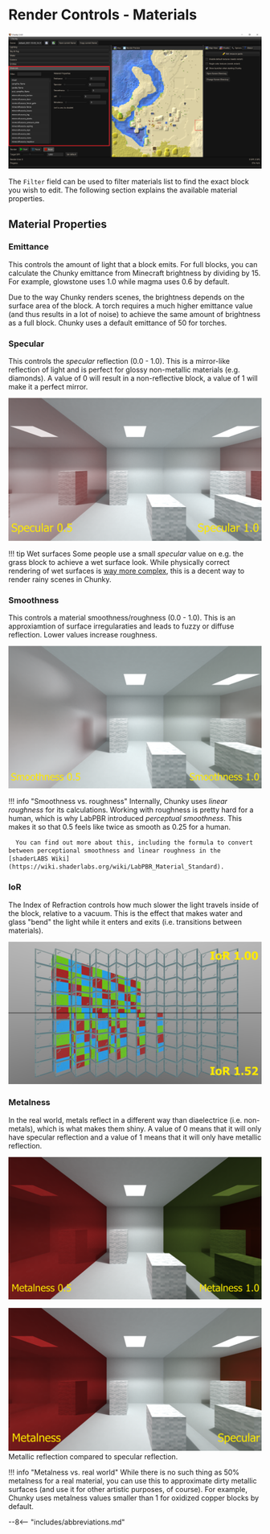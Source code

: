 # Render Controls - Materials

![Render controls Materials](../../img/user_interface/render_controls/materials.png)

The `Filter` field can be used to filter materials list to find the exact block you wish to edit. The following section explains the available material properties.

## Material Properties

### Emittance

This controls the amount of light that a block emits. For full blocks, you can calculate the Chunky emittance from Minecraft brightness by dividing by 15. For example, glowstone uses 1.0 while magma uses 0.6 by default.

Due to the way Chunky renders scenes, the brightness depends on the surface area of the block. A torch requires a much higher emittance value (and thus results in a lot of noise) to achieve the same amount of brightness as a full block. Chunky uses a default emittance of 50 for torches.

### Specular

This controls the _specular_ reflection (0.0 - 1.0). This is a mirror-like reflection of light and is perfect for glossy non-metallic materials (e.g. diamonds). A value of 0 will result in a non-reflective block, a value of 1 will make it a perfect mirror.

![Render controls Specular](../../img/user_interface/render_controls/specular.png)

!!! tip Wet surfaces
      Some people use a small _specular_ value on e.g. the grass block to achieve a wet surface look. While physically correct rendering of wet surfaces is [way more complex](http://graphics.ucsd.edu/~henrik/papers/rendering_wet_materials/rendering_wet_materials_egwr99.pdf), this is a decent way to render rainy scenes in Chunky.

### Smoothness

This controls a material smoothness/roughness (0.0 - 1.0). This is an approxiamtion of surface irregularaties and leads to fuzzy or diffuse reflection. Lower values increase roughness.

![Render controls Smoothness](../../img/user_interface/render_controls/smoothness.png)

!!! info "Smoothness vs. roughness"
      Internally, Chunky uses _linear roughness_ for its calculations. Working with roughness is pretty hard for a human, which is why LabPBR introduced _perceptual smoothness_. This makes it so that 0.5 feels like twice as smooth as 0.25 for a human.
      
      You can find out more about this, including the formula to convert between perceptional smoothness and linear roughness in the [shaderLABS Wiki](https://wiki.shaderlabs.org/wiki/LabPBR_Material_Standard).

### IoR

The Index of Refraction controls how much slower the light travels inside of the block, relative to a vacuum. This is the effect that makes water and glass "bend" the light while it enters and exits (i.e. transitions between materials).

![Render controls IoR](../../img/user_interface/render_controls/ior.png)

### Metalness

In the real world, metals reflect in a different way than diaelectrice (i.e. non-metals), which is what makes them shiny. A value of 0 means that it will only have specular reflection and a value of 1 means that it will only have metallic reflection.

![Render controls Metalness](../../img/user_interface/render_controls/metalness.png)

![Render controls Metalness compared to Specular](../../img/user_interface/render_controls/metalness_specular.png)
Metallic reflection compared to specular reflection.

!!! info "Metalness vs. real world"
      While there is no such thing as 50% metalness for a real material, you can use this to approximate dirty metallic surfaces (and use it for other artistic purposes, of course). For example, Chunky uses metalness values smaller than 1 for oxidized copper blocks by default.

--8<-- "includes/abbreviations.md"
